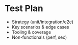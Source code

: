 # Test Plan
- Strategy (unit/integration/e2e)
- Key scenarios & edge cases
- Tooling & coverage
- Non-functionals (perf, sec)
